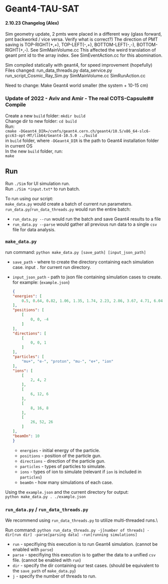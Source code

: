 # Geant4-TAU-SAT

#### 2.10.23 Changelog (Alex)
Sim geometry update, 2 pmts were placed in a different way (glass forward, pmt backworkd / vice versa. Verify what is correct?)
The direction of PMT saving is TOP-RIGHT(+,+), TOP-LEFT(-,+), BOTTOM-LEFT(-,-), BOTTOM-RIGHT(+,-). See SimMainVolume.cc
This affected the weird translation of geant pmt id to the array index. See SimEventAction.cc for this abomination.

Sim compiled statically with geant4, for speed improvement (hopefully)
Files changed:
run_data_threads.py
data_service.py
run_script_Cosmic_Ray_Sim.py
SimMainVolume.cc
SimRunAction.cc

Need to change: Make Geant4 world smaller (the system + 10-15 cm)

### Update of 2022 - Aviv and Amir - The real COTS-Capsule## Compile
Create a new `build` folder: `mkdir build`\
Change dir to new folder: `cd build`\
Run: \
`cmake -DGeant4_DIR=/cvmfs/geant4.cern.ch/geant4/10.5/x86_64-slc6-gcc63-opt-MT/lib64/Geant4-10.5.0 ../build`\
in `build` folder, where `-DGeant4_DIR` is the path to Geant4 installation folder in current OS\
In the new `build` folder, run: \
`make`
## Run
Run `./Sim` for UI simulation run.\
Run `./Sim *input.txt*` to run batch.

To run using our script:\
`make_data.py` would create a batch of current run parameters.\
`run_data.py`/`run_data_threads.py` would run the entire batch:
* `run_data.py --run` would run the batch and save Geant4 results to a file
* `run_data.py --parse` would gather all previous run data to a single `csv` file for data analysis.

### `make_data.py`
run command:
`python make_data.py [save_path] [input_json_path]`
* `save_path` - where to create the directory containing each simulation case. input `.` for current run directory.
* `input_json_path` - path to json file containing simulation cases to create. for example: (`example.json`)
    
    ``` json
    {
    "energies": [
        0.5, 0.64, 0.82, 1.06, 1.35, 1.74, 2.23, 2.86, 3.67, 4.71, 6.04, 7.74, 9.94, 12.75, 16.35, 20.98, 26.91, 34.52, 44.29, 56.82, 72.89, 93.51, 119.96, 153.89, 197.42, 253.27, 324.91, 416.82, 534.72, 685.98, 880.03, 1128.97, 1448.33, 1858.02, 2383.61, 3057.88, 3922.87, 5032.56, 6456.14, 8282.42, 10625.31, 13630.94, 17486.79, 22433.36, 28779.19, 36920.1, 47363.87, 60761.91, 77949.93, 100000.0
    ],
    "positions": [
        [
            0, 0, -4
        ]
    ],
    "directions": [
        [
            0, 0, 1
        ]
    ],
    "particles": [
        "mu+", "e-", "proton", "mu-", "e+", "ion"
    ],
    "ions": [
        [
            2, 4, 2
        ],
        [
            6, 12, 6
        ],
        [
            8, 16, 8
        ],
        [
            26, 52, 26
        ]
    ],
    "beamOn": 10
    }
    ```
    * `energies` - initial energy of the particle.
    * `positions` - position of the particle gun.
    * `directions` - direction of the particle gun.
    * `particles` - types of particles to simulate.
    * `ions` - types of ion to simulate (relevant if `ion` is included in `particles`)
    * `beamOn` - how many simulations of each case.
    
Using the `example.json` and the current directory for output:\
`python make_data.py . ./example.json`

### `run_data.py` / `run_data_threads.py`
We recommend using `run_data_threads.py` to utilize multi-threaded runs.\

Run command:
`python run_data_threads.py -j[number of threads] -dir[run dir] -parse[parsing data] -run[running simulations]`

* `run` - specifiying this execution is to run Geant4 simulation. (cannot be enabled with `parse`)
* `parse` - specifiying this execution is to gather the data to a unified `csv` file. (cannot be enabled with `run`)
* `dir` - specify the dir containing our test cases. (should be equivalent to the `save_path` of `make_data.py`)
* `j` - specify the number of threads to run.
